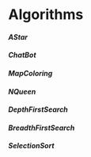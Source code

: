 # Algorithms


#### _AStar_
#### _ChatBot_
#### _MapColoring_
#### _NQueen_
#### _DepthFirstSearch_
#### _BreadthFirstSearch_
#### _SelectionSort_

